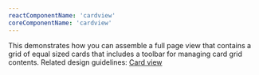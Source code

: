 ```yaml
---
reactComponentName: 'cardview'
coreComponentName: 'cardview'
---
```


This demonstrates how you can assemble a full page view that contains a grid of equal sized cards that includes a toolbar for managing card grid contents. Related design guidelines: [Card view](/design-guidelines/usage-and-behavior/card-view)
